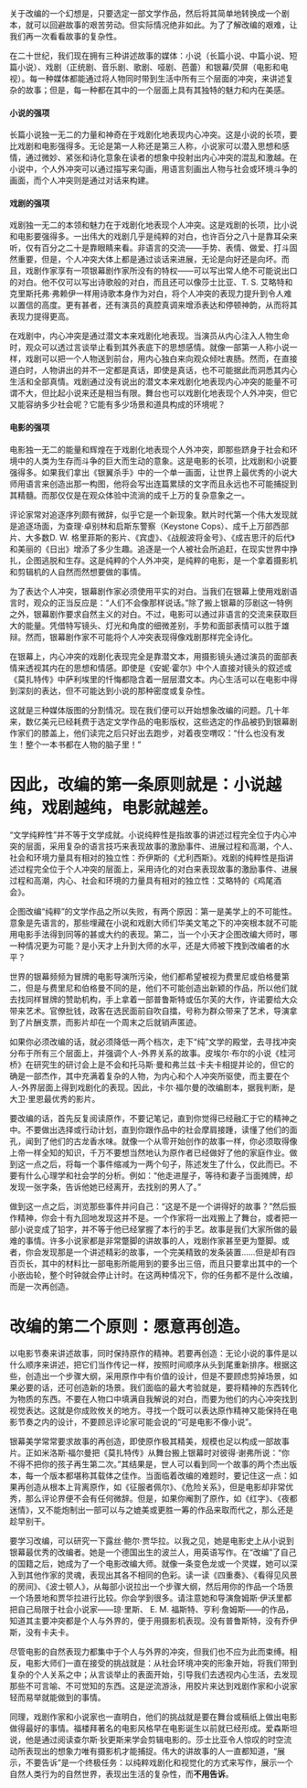 关于改编的一个幻想是，只要选定一部文学作品，然后将其简单地转换成一个剧本，就可以回避故事的艰苦劳动。但实际情况绝非如此。为了了解改编的艰难，让我们再一次看看故事的复杂性。

在二十世纪，我们现在拥有三种讲述故事的媒体：小说（长篇小说、中篇小说、短篇小说）、戏剧（正统剧、音乐剧、歌剧、哑剧、芭蕾）和银幕/荧屏（电影和电视）。每一种媒体都能通过将人物同时带到生活中所有三个层面的冲突，来讲述复杂的故事；但是，每一种都在其中的一个层面上具有其独特的魅力和内在美感。

#### 小说的强项

长篇小说独一无二的力量和神奇在于戏剧化地表现内心冲突。这是小说的长项，要比戏剧和电影强得多。无论是第一人称还是第三人称，小说家可以潜入思想和感情，通过微妙、紧张和诗化意象在读者的想象中投射出内心冲突的混乱和激越。在小说中，个人外冲突可以通过描写来勾画，用语言刻画出人物与社会或环境斗争的画面，而个人冲突则是通过对话来构建。

#### 戏剧的强项

戏剧独一无二的本领和魅力在于戏剧化地表现个人冲突。这是戏剧的长项，比小说和电影要强得多。一出伟大的戏剧几乎是纯粹的对白，也许百分之八十是靠耳朵来听，仅有百分之二十是靠眼睛来看。非语言的交流——手势、表情、做爱、打斗固然重要，但是，个人冲突大体上都是通过谈话来进展，无论是向好还是向坏。而且，戏剧作家享有一项银幕剧作家所没有的特权——可以写出常人绝不可能说出口的对白。他不仅可以写出诗歌般的对白，而且还可以像莎士比亚、T. S. 艾略特和克里斯托弗·弗赖伊一样用诗歌本身作为对白，将个人冲突的表现力提升到令人难以置信的高度。更有甚者，还有演员的真腔真调来增添表达和停顿神韵，从而将其表现力提得更高。

在戏剧中，内心冲突是通过潜文本来戏剧化地表现。当演员从内心注入人物生命时，观众可以透过言谈举止看到其外表底下的思想感情。就像一部第一人称小说一样，戏剧可以把一个人物送到前台，用内心独白来向观众倾吐衷肠。然而，在直接道白时，人物讲出的并不一定都是真话，即使是真话，也不可能据此而洞悉其内心生活和全部真情。戏剧通过没有说出的潜文本来戏剧化地表现内心冲突的能量不可谓不大，但比起小说来还是相当有限。舞台也可以戏剧化地表现个人外冲突，但它又能容纳多少社会呢？它能有多少场景和道具构成的环境呢？

#### 电影的强项

电影独一无二的能量和辉煌在于戏剧化地表现个人外冲突，即那些跻身于社会和环境中的人类为生存而斗争的巨大而生动的意象。这是电影的长项，比戏剧和小说要强得多。如果我们拿出《银翼杀手》中的一个单一画面，让世界上最优秀的小说大师用语言来创造出那一构图，他将会写出连篇累牍的文字而且永远也不可能捕捉到其精髓。而那仅仅是在观众体验中流淌的成千上万的复杂意象之一。

评论家常对追逐序列颇有微辞，似乎它是一个新现象。默片时代第一个伟大发现就是追逐场面，为查理·卓别林和启斯东警察（Keystone Cops）、成千上万部西部片、大多数D. W. 格里菲斯的影片、《宾虚》、《战舰波将金号》、《成吉思汗的后代》和美丽的《日出》增添了多少生趣。追逐是一个人被社会所追赶，在现实世界中挣扎，企图逃脱和生存。这是纯粹的个人外冲突，是纯粹的电影，是一个拿着摄影机和剪辑机的人自然而然想要做的事情。

为了表达个人冲突，银幕剧作家必须使用平实的对白。当我们在银幕上使用戏剧语言时，观众的正当反应是：“人们不会像那样说话。”除了搬上银幕的莎剧这一特例之外，银幕剧作要求自然主义的对白。不过，电影可以通过非语言的交流来获取巨大的能量。凭借特写镜头、灯光和角度的细微差别，手势和面部表情可以胜于雄辩。然而，银幕剧作家不可能将个人冲突表现得像戏剧那样完全诗化。

在银幕上，内心冲突的戏剧化表现完全是靠潜文本，用摄影镜头通过演员的面部表情来透视其内在的思想和情感。即使是《安妮·霍尔》中个人直接对镜头的叙述或《莫扎特传》中萨利埃里的忏悔都隐含着一层层潜文本。内心生活可以在电影中得到深刻的表达，但不可能达到小说的那种密度或复杂性。

这就是三种媒体版图的分割情况。现在我们便可以开始想象改编的问题。几十年来，数亿美元已经耗费于选定文学作品的电影版权，这些选定的作品被扔到银幕剧作家们的膝盖上，他们读完之后只好出去跑步，对着夜空喟叹：“什么也没有发生！整个一本书都在人物的脑子里！”

# 因此，改编的第一条原则就是：**小说越纯，戏剧越纯，电影就越差。**

“文学纯粹性”并不等于文学成就。小说纯粹性是指故事的讲述过程完全位于内心冲突的层面，采用复杂的语言技巧来表现故事的激励事件、进展过程和高潮，个人、社会和环境力量具有相对的独立性：乔伊斯的《尤利西斯》。戏剧的纯粹性是指讲述过程完全位于个人冲突的层面上，采用诗化的对白来表现故事的激励事件、进展过程和高潮，内心、社会和环境的力量具有相对的独立性：艾略特的《鸡尾酒会》。

企图改编“纯粹”的文学作品之所以失败，有两个原因：第一是美学上的不可能性。意象是先语言的，那些埋藏在小说和戏剧大师们华美文笔之下的冲突根本就不可能用电影手法得到同等的甚或大约的表现。第二，当一个小天才企图改编大师时，哪一种情况更为可能？是小天才上升到大师的水平，还是大师被下拽到改编者的水平？

世界的银幕频频为冒牌的电影导演所污染，他们都希望被视为费里尼或伯格曼第二，但是与费里尼和伯格曼不同的是，他们不可能创造出新颖的作品，所以他们就去找同样冒牌的赞助机构，手上拿着一部普鲁斯特或伍尔芙的大作，许诺要给大众带来艺术。官僚批钱，政客在选民面前自吹自擂，号称为群众带来了艺术，导演拿到了片酬支票，而影片却在一个周末之后就销声匿迹。

如果你必须改编的话，就必须降低一两个档次，走下“纯”文学的殿堂，去寻找冲突分布于所有三个层面上，并强调个人-外界关系的故事。皮埃尔·布尔的小说《桂河桥》在研究生的研讨会上是不会和托马斯·曼和弗兰兹·卡夫卡相提并论的，但它的确是一部杰作，其中充满着复杂的人物，为内心和个人冲突所驱使，而主要在个人-外界层面上得到戏剧化的表现。因此，卡尔·福尔曼的改编剧本，据我判断，是大卫·里恩最优秀的影片。

要改编的话，首先反复阅读原作，不要记笔记，直到你觉得已经融汇于它的精神之中。不要做出选择或行动计划，直到你跟作品中的社会摩肩接踵，读懂了他们的面孔，闻到了他们的古龙香水味。就像一个从零开始创作的故事一样，你必须取得像上帝一样全知的知识，千万不要想当然地认为原作者已经做好了他的家庭作业。做到这一点之后，将每一个事件缩减为一两个句子，陈述发生了什么，仅此而已。不要有什么心理学和社会学的分析。例如：“他走进屋子，等待和妻子当面摊牌，却发现一张字条，告诉他她已经离开，去找别的男人了。”

做到这一点之后，浏览那些事件并问自己：“这是不是一个讲得好的故事？”然后振作精神，你会十有九回地发现这并不是。一个作家将一出戏搬上了舞台，或者把一部小说变成了铅字，并不等于他已经掌握了本行的手艺。故事是我们大家所做的最难的事情。许多小说家都是非常蹩脚的讲故事的人，戏剧作家甚至更为蹩脚。或者，你会发现那是一个讲述精彩的故事，一个完美精致的发条装置……但是却有四百页长，其中的材料比一部电影所能用到的要多出三倍，而且只要拿出其中的一个小嵌齿轮，整个时钟就会停止计时。在这两种情况下，你的任务都不是什么改编，而是一次再创造。

# 改编的第二个原则：**愿意再创造。**

以电影节奏来讲述故事，同时保持原作的精神。若要再创造：无论小说的事件是以什么顺序来讲述，把它们当作传记一样，按照时间顺序从头到尾重新排序。根据这些，创造出一个步骤大纲，采用原作中有价值的设计，但是不要顾虑剪掉场景，如果必要的话，还可创造新的场景。我们面临的最大考验就是，要将精神的东西转化为物质的东西。不要在人物口中填满自我解说的对白，而要为他们的内心冲突找到视觉表达。这就是你成败攸关的地方。寻找一个既可以表达原作精神又能保持在电影节奏之内的设计，不要顾忌评论家可能会说的“可是电影不像小说”。

银幕美学常常要求故事的再创造，即使原作极其精美，规模也足以构成一部故事片。正如米洛斯·福尔曼把《莫扎特传》从舞台搬上银幕时对彼得·谢弗所说：“你不得不把你的孩子再生第二次。”其结果是，世人可以看到同一个故事的两个杰出版本，每一个版本都堪称其载体之佳作。当面临着改编的难题时，要记住这一点：如果再创造从根本上背离原作，如《征服者佩尔》、《危险关系》，但是电影却非常优秀，那么评论界便不会有任何微辞。但是，如果你阉割了原作，如《红字》、《夜都迷情》，又不能炮制出一部可以与之媲美或更胜一筹的作品来取而代之，那么还是趁早别干。

要学习改编，可以研究一下露丝·鲍尔·贾华拉。以我之见，她是电影史上从小说到银幕最优秀的改编者。她是一个德国出生的波兰人，用英语写作。在“改编”了自己的国籍之后，她成为了一个电影改编大师。就像一条变色龙或一个灵媒，她可以深入到其他作家的灵魂，表现出其各不相同的色彩。读一读《四重奏》、《看得见风景的房间》、《波士顿人》，从每部小说拉出一个步骤大纲，然后用你的作品一个场景一个场景地和贾华拉进行比较。你会学到很多。请注意她和导演詹姆斯·伊沃里都把自己局限于社会小说家——琼·里斯、 E. M. 福斯特、亨利·詹姆斯——的作品，知道其主要冲突都是个人与外界的，便于用摄影机表现。没有普鲁斯特，没有乔伊斯，没有卡夫卡。

尽管电影的自然表现力都集中于个人与外界的冲突，但我们也不应为此而束缚。相反，电影大师们一直在接受的挑战就是：从社会环境冲突的形象开始，将我们带到复杂的个人关系之中；从言谈举止的表面开始，引导我们去透视内心生活，去发现那些不可言喻、不可觉知的东西。这是逆流游泳，用胶片来达到戏剧作家和小说家轻而易举就能做到的事情。

同理，戏剧作家和小说家也一直明白，他们的挑战就是要在舞台或稿纸上做出电影做得最好的事情。福楼拜著名的电影风格早在电影诞生以前就已经形成。爱森斯坦说，他是通过阅读查尔斯·狄更斯来学会剪辑电影的。莎士比亚令人惊叹的时空流动所表现出的想象力唯有摄影机才能捕捉。伟大的讲故事的人一直都知道，“展示，不要告诉”是一个终极任务：以纯粹戏剧化和视觉化的方式来写作，展示一个自然人类行为的自然世界，表现出生活的复杂性，而**不用告诉**。